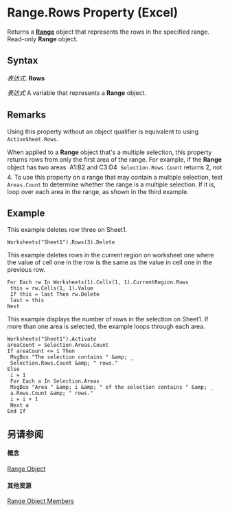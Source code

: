 
# Range.Rows Property (Excel)

Returns a  **[Range](b8207778-0dcc-4570-1234-f130532cc8cd.md)** object that represents the rows in the specified range. Read-only **Range** object.


## Syntax

 _表达式_. **Rows**

 _表达式_ A variable that represents a **Range** object.


## Remarks

Using this property without an object qualifier is equivalent to using  `ActiveSheet.Rows`.

When applied to a  **Range** object that's a multiple selection, this property returns rows from only the first area of the range. For example, if the **Range** object has two areas  A1:B2 and C3:D4  `Selection.Rows.Count` returns 2, not 4. To use this property on a range that may contain a multiple selection, test `Areas.Count` to determine whether the range is a multiple selection. If it is, loop over each area in the range, as shown in the third example.


## Example

This example deletes row three on Sheet1.


```
Worksheets("Sheet1").Rows(3).Delete
```

This example deletes rows in the current region on worksheet one where the value of cell one in the row is the same as the value in cell one in the previous row.




```
For Each rw In Worksheets(1).Cells(1, 1).CurrentRegion.Rows 
 this = rw.Cells(1, 1).Value 
 If this = last Then rw.Delete 
 last = this 
Next
```

This example displays the number of rows in the selection on Sheet1. If more than one area is selected, the example loops through each area.




```
Worksheets("Sheet1").Activate 
areaCount = Selection.Areas.Count 
If areaCount <= 1 Then 
 MsgBox "The selection contains " &amp; _ 
 Selection.Rows.Count &amp; " rows." 
Else 
 i = 1 
 For Each a In Selection.Areas 
 MsgBox "Area " &amp; i &amp; " of the selection contains " &amp; _ 
 a.Rows.Count &amp; " rows." 
 i = i + 1 
 Next a 
End If
```


## 另请参阅


#### 概念


[Range Object](b8207778-0dcc-4570-1234-f130532cc8cd.md)
#### 其他资源


[Range Object Members](http://msdn.microsoft.com/library/4336bf81-1e63-7e44-1792-baf366a027a7%28Office.15%29.aspx)